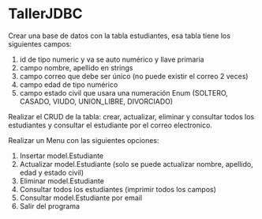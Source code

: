 # TallerJDBC

Crear una base de datos con la tabla estudiantes, esa tabla tiene los siguientes campos:

1. id de tipo numeric y va se auto numérico y llave primaria
2. campo nombre, apellido en strings
3. campo correo que debe ser único (no puede existir el correo 2 veces)
4. campo edad de tipo numérico
5. campo estado civil que usara una numeración Enum (SOLTERO, CASADO, VIUDO, UNION_LIBRE, DIVORCIADO)

Realizar el CRUD de la tabla: crear, actualizar, eliminar y consultar todos los estudiantes y consultar el estudiante por el correo
electronico.

Realizar un Menu con las siguientes opciones:

1. Insertar model.Estudiante
2. Actualizar model.Estudiante (solo se puede actualizar nombre, apellido, edad y estado civil)
3. Eliminar model.Estudiante
4. Consultar todos los estudiantes (imprimir todos los campos)
5. Consultar model.Estudiante por email
6. Salir del programa